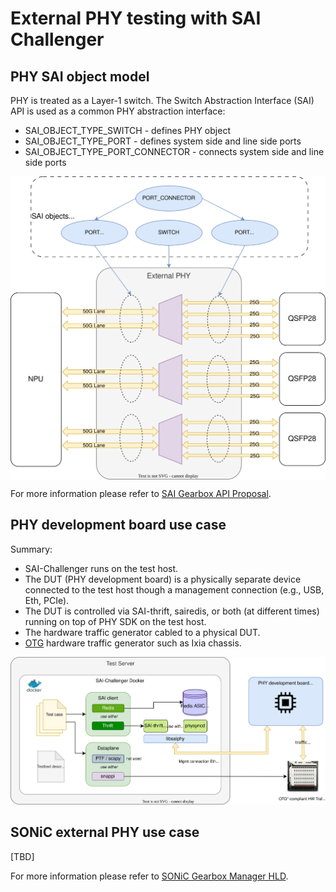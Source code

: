 # External PHY testing with SAI Challenger

## PHY SAI object model

PHY is treated as a Layer-1 switch. The Switch Abstraction Interface (SAI) API is used as a common PHY abstraction interface:
* SAI_OBJECT_TYPE_SWITCH - defines PHY object
* SAI_OBJECT_TYPE_PORT - defines system side and line side ports
* SAI_OBJECT_TYPE_PORT_CONNECTOR - connects system side and line side ports

<a href="url"><img src="../img/sai-c-phy.svg" align="center" width="600" ></a>

For more information please refer to [SAI Gearbox API Proposal](https://github.com/opencomputeproject/SAI/blob/master/doc/macsec-gearbox).

## PHY development board use case

Summary:
* SAI-Challenger runs on the test host.
* The DUT (PHY development board) is a physically separate device connected to the test host though a management connection (e.g., USB, Eth, PCIe).
* The DUT is controlled via SAI-thrift, sairedis, or both (at different times) running on top of PHY SDK on the test host.
* The hardware traffic generator cabled to a physical DUT.
* [OTG](https://github.com/open-traffic-generator) hardware traffic generator such as Ixia chassis.

![sai-c-libsaiphy](../img/sai-c-libsaiphy.svg)

## SONiC external PHY use case

[TBD]

For more information please refer to [SONiC Gearbox Manager HLD](https://github.com/sonic-net/SONiC/blob/master/doc/gearbox/gearbox_mgr_design.md).
